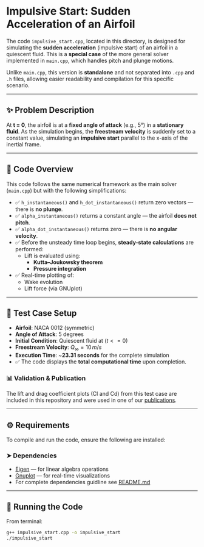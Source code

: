 # Impulsive Start: Sudden Acceleration of an Airfoil

The code `impulsive_start.cpp`, located in this directory, is designed for simulating the **sudden acceleration** (impulsive start) of an airfoil in a quiescent fluid. This is a **special case** of the more general solver implemented in `main.cpp`, which handles pitch and plunge motions.

Unlike `main.cpp`, this version is **standalone** and not separated into `.cpp` and `.h` files, allowing easier readability and compilation for this specific scenario.

---

## ✨ Problem Description

At **t = 0**, the airfoil is at a **fixed angle of attack** (e.g., 5°) in a **stationary fluid**. As the simulation begins, the **freestream velocity** is suddenly set to a constant value, simulating an **impulsive start** parallel to the x-axis of the inertial frame.

---

## 🧠 Code Overview

This code follows the same numerical framework as the main solver (`main.cpp`) but with the following simplifications:

- ✅ `h_instantaneous()` and `h_dot_instantaneous()` return zero vectors — there is **no plunge**.
- ✅ `alpha_instantaneous()` returns a constant angle — the airfoil **does not pitch**.
- ✅ `alpha_dot_instantaneous()` returns zero — there is **no angular velocity**.
- ✅ Before the unsteady time loop begins, **steady-state calculations** are performed:
  - Lift is evaluated using:
    - **Kutta–Joukowsky theorem**
    - **Pressure integration**
- ✅ Real-time plotting of:
  - Wake evolution
  - Lift force (via GNUplot)

---

## 🧪 Test Case Setup

- **Airfoil**: NACA 0012 (symmetric)
- **Angle of Attack**: 5 degrees
- **Initial Condition**: Quiescent fluid at $(t <= 0)$
- **Freestream Velocity**: $Q_\infty=10\,m/s$
- **Execution Time**: ~**23.31 seconds** for the complete simulation
- ✅ The code displays the **total computational time** upon completion.

### 📊 Validation & Publication

The lift and drag coefficient plots (Cl and Cd) from this test case are included in this repository and were used in one of our [publications](https://www.researchgate.net/profile/Rohit-Chowdhury-5/publication/393158131_Development_of_an_unsteady_vortex_panel_method_for_a_flapping_airfoil/links/68623dae92697d42903bdee0/Development-of-an-unsteady-vortex-panel-method-for-a-flapping-airfoil.pdf).

---

## ⚙️ Requirements

To compile and run the code, ensure the following are installed:

### ➤ Dependencies
- [Eigen](https://eigen.tuxfamily.org/) — for linear algebra operations
- [Gnuplot](http://www.gnuplot.info/) — for real-time visualizations
- For complete dependencies guidline see [README.md](https://github.com/coding4Acause/PANKH/blob/main/README.md)

---

## 🚀 Running the Code

From terminal:

```bash
g++ impulsive_start.cpp -o impulsive_start
./impulsive_start
